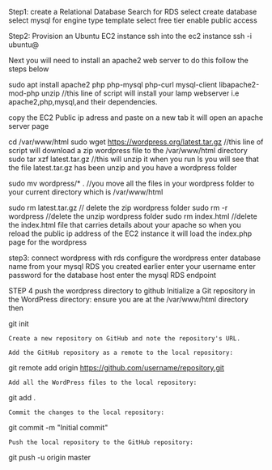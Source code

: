 Step1:
 create a Relational Database
Search for RDS
select create database
select mysql for engine type
template select free tier
enable public access

Step2:
Provision an Ubuntu EC2 instance 
ssh into the ec2 instance
ssh -i <keypair name.pem> ubuntu@<publicip of your EC2 instance>

Next you will need to install an apache2 web server to do this follow the steps below

sudo apt install apache2 php php-mysql php-curl mysql-client libapache2-mod-php unzip    //this line of script will install your lamp webserver i.e apache2,php,mysql,and their dependencies.

copy the EC2 Public ip adress and paste on a new tab it will open an apache server page

cd /var/www/html
sudo wget https://wordpress.org/latest.tar.gz        //this line of script will download a zip wordpress file to the /var/www/html directory
sudo tar xzf latest.tar.gz                //this will unzip it
when you run ls you will see that the file latest.tar.gz has been unzip and you have a wordpress folder

sudo mv wordpress/* .     //you move all the files in your wordpress folder to your current directory which is /var/www/html
                  
sudo rm latest.tar.gz     // delete the zip wordpress folder
sudo rm -r wordpress	  //delete the unzip wordpress folder
sudo rm index.html        //delete the index.html file that carries details about your apache so when you reload the public ip address of the EC2 instance it will load the index.php page for the wordpress

step3:
connect wordpress with rds
configure the wordpress
enter database name from your mysql RDS you created earlier
enter your username
enter password
for the database host enter the mysql RDS endpoint

STEP 4
push the wordpress directory to github
    Initialize a Git repository in the WordPress directory:
ensure you are at the /var/www/html directory then

git init

    Create a new repository on GitHub and note the repository's URL.

    Add the GitHub repository as a remote to the local repository:
git remote add origin https://github.com/username/repository.git

    Add all the WordPress files to the local repository:

git add .

    Commit the changes to the local repository:

git commit -m "Initial commit"

    Push the local repository to the GitHub repository:
git push -u origin master
